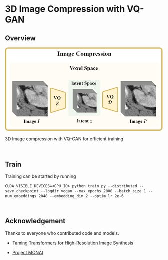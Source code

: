# 3D Image Compression with VQ-GAN

## Overview

<img src="../assets/Image_compression.png" alt="pipeline" style="zoom:67%;" />

3D Image compression with VQ-GAN for efficient training

<br>

## Train

Training can be started by running

```
CUDA_VISIBLE_DEVICES=<GPU_ID> python train.py --distributed --save_checkpoint --logdir vqgan --max_epochs 2000 --batch_size 1 --num_embeddings 2048 --embedding_dim 2 --optim_lr 2e-6
```

<br>

## Acknowledgement

Thanks to everyone who contributed code and models.

- [Taming Transformers for High-Resolution Image Synthesis](https://github.com/CompVis/taming-transformers)

- [Project MONAI](https://github.com/Project-MONAI)